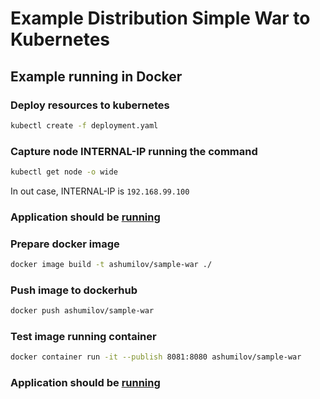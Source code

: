 # Example Distribution Simple War to Kubernetes

## Example running in Docker

### Deploy resources to kubernetes

```bash
kubectl create -f deployment.yaml
```

### Capture node INTERNAL-IP running the command

```bash
kubectl get node -o wide
```

In out case, INTERNAL-IP is `192.168.99.100`

### Application should be [running](http://192.168.99.100:30800/SampleWebApp/)

### Prepare docker image

```bash
docker image build -t ashumilov/sample-war ./
```

### Push image to dockerhub

```bash
docker push ashumilov/sample-war
```

### Test image running container

```bash
docker container run -it --publish 8081:8080 ashumilov/sample-war
```

### Application should be [running](http://localhost:8081/SampleWebApp)